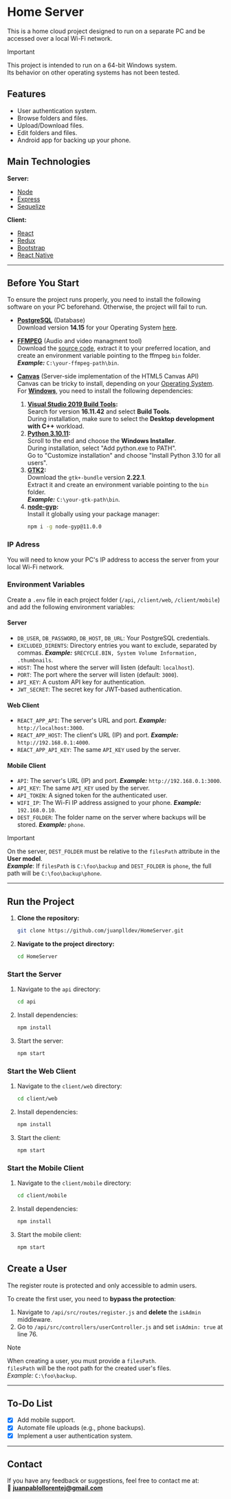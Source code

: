 # Home Server

This is a home cloud project designed to run on a separate PC and be accessed over a local Wi-Fi network.

> [!IMPORTANT]
> This project is intended to run on a 64-bit Windows system.  
> Its behavior on other operating systems has not been tested.

## Features

- User authentication system.
- Browse folders and files.
- Upload/Download files.
- Edit folders and files.
- Android app for backing up your phone.


## Main Technologies

**Server:**
- [Node](https://nodejs.org/en)
- [Express](https://expressjs.com/)
- [Sequelize](https://sequelize.org/)

**Client:**
- [React](https://react.dev/)
- [Redux](https://redux.js.org/)
- [Bootstrap](https://getbootstrap.com/)
- [React Native](https://reactnative.dev/)

---

## Before You Start

To ensure the project runs properly, you need to install the following software on your PC beforehand. Otherwise, the project will fail to run.

- **[PostgreSQL](https://www.postgresql.org/)** (Database)  
  Download version **14.15** for your Operating System [here](https://www.enterprisedb.com/downloads/postgres-postgresql-downloads).

- **[FFMPEG](https://www.ffmpeg.org/)** (Audio and video managment tool)  
  Download the [source code](https://www.ffmpeg.org/download.html), extract it to your preferred location, and create an environment variable pointing to the ffmpeg `bin` folder.  
  ***Example:*** `C:\your-ffmpeg-path\bin`.

- **[Canvas](https://github.com/Automattic/node-canvas/)** (Server-side implementation of the HTML5 Canvas API)  
  Canvas can be tricky to install, depending on your [Operating System](https://github.com/Automattic/node-canvas#installation).  
  For **[Windows](https://github.com/Automattic/node-canvas/wiki/Installation:-Windows)**, you need to install the following dependencies:
  
  1. **[Visual Studio 2019 Build Tools](https://learn.microsoft.com/en-us/visualstudio/releases/2019/history#release-dates-and-build-numbers):**  
    Search for version **16.11.42** and select **Build Tools**.  
    During installation, make sure to select the **Desktop development with C++** workload.
  2. **[Python 3.10.11](https://www.python.org/downloads/release/python-31011/):**  
    Scroll to the end and choose the **Windows Installer**.  
    During installation, select "Add python.exe to PATH".  
    Go to "Customize installation" and choose "Install Python 3.10 for all users".
  3. **[GTK2](https://download.gnome.org/binaries/win64/gtk+/2.22/):**  
     Download the `gtk+-bundle` version **2.22.1**.  
     Extract it and create an environment variable pointing to the `bin` folder.  
     ***Example:*** `C:\your-gtk-path\bin`.
  4. **[node-gyp](https://github.com/nodejs/node-gyp/#on-windows):**  
     Install it globally using your package manager:  
     ```bash
     npm i -g node-gyp@11.0.0
     ```

### IP Adress

You will need to know your PC's IP address to access the server from your local Wi-Fi network.

### Environment Variables

Create a `.env` file in each project folder (`/api`, `/client/web`, `/client/mobile`) and add the following environment variables:

#### Server

- `DB_USER`, `DB_PASSWORD`, `DB_HOST`, `DB_URL`: Your PostgreSQL credentials.
- `EXCLUDED_DIRENTS`: Directory entries you want to exclude, separated by commas. ***Example:*** `$RECYCLE.BIN, System Volume Information, .thumbnails`.
- `HOST`: The host where the server will listen (default: `localhost`).
- `PORT`: The port where the server will listen (default: `3000`).
- `API_KEY`: A custom API key for authentication.
- `JWT_SECRET`: The secret key for JWT-based authentication.

#### Web Client

- `REACT_APP_API`: The server's URL and port. ***Example:*** `http://localhost:3000`.
- `REACT_APP_HOST`: The client's URL (IP) and port. ***Example:*** `http://192.168.0.1:4000`.
- `REACT_APP_API_KEY`: The same `API_KEY` used by the server.

#### Mobile Client

- `API`: The server's URL (IP) and port. ***Example:*** `http://192.168.0.1:3000`.
- `API_KEY`: The same `API_KEY` used by the server.
- `API_TOKEN`: A signed token for the authenticated user.
- `WIFI_IP`: The Wi-Fi IP address assigned to your phone. ***Example:*** `192.168.0.10`.
- `DEST_FOLDER`: The folder name on the server where backups will be stored. ***Example:*** `phone`.

> [!IMPORTANT]  
> On the server, `DEST_FOLDER` must be relative to the `filesPath` attribute in the **User model**.  
> ***Example***: If `filesPath` is `C:\foo\backup` and `DEST_FOLDER` is `phone`, the full path will be `C:\foo\backup\phone`.

---

## Run the Project

1. **Clone the repository:**
   ```bash
   git clone https://github.com/juanplldev/HomeServer.git
   ```

2. **Navigate to the project directory:**
   ```bash
   cd HomeServer
   ```

### Start the Server

1. Navigate to the `api` directory:
   ```bash
   cd api
   ```

2. Install dependencies:
   ```bash
   npm install
   ```

3. Start the server:
   ```bash
   npm start
   ```

### Start the Web Client

1. Navigate to the `client/web` directory:
   ```bash
   cd client/web
   ```

2. Install dependencies:
   ```bash
   npm install
   ```

3. Start the client:
   ```bash
   npm start
   ```

### Start the Mobile Client

1. Navigate to the `client/mobile` directory:
   ```bash
   cd client/mobile
   ```

2. Install dependencies:
   ```bash
   npm install
   ```

3. Start the mobile client:
   ```bash
   npm start
   ```

## Create a User

The register route is protected and only accessible to admin users.

To create the first user, you need to **bypass the protection**:

1. Navigate to `/api/src/routes/register.js` and **delete** the `isAdmin` middleware.
2. Go to `/api/src/controllers/userController.js` and set `isAdmin: true` at line 76.

> [!NOTE]  
> When creating a user, you must provide a `filesPath`.  
> `filesPath` will be the root path for the created user's files.  
> *Example:* `C:\foo\backup`.

---

## To-Do List

- [X] Add mobile support.
- [X] Automate file uploads (e.g., phone backups).
- [X] Implement a user authentication system.

---

## Contact

If you have any feedback or suggestions, feel free to contact me at:  
📧 **juanpablollorentej@gmail.com**
